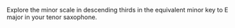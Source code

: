 Explore the minor scale in descending thirds in the equivalent minor key to E major in your tenor saxophone.